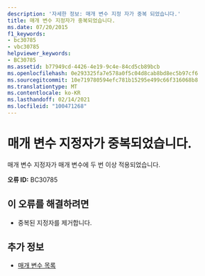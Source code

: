 ```yaml
---
description: '자세한 정보: 매개 변수 지정 자가 중복 되었습니다.'
title: 매개 변수 지정자가 중복되었습니다.
ms.date: 07/20/2015
f1_keywords:
- bc30785
- vbc30785
helpviewer_keywords:
- BC30785
ms.assetid: b77949cd-4426-4e19-9c4e-84cd5cb89bcb
ms.openlocfilehash: 0e293325fa7e578a0f5c04d8cab8bd8ec5b97cf6
ms.sourcegitcommit: 10e719780594efc781b15295e499c66f316068b8
ms.translationtype: MT
ms.contentlocale: ko-KR
ms.lasthandoff: 02/14/2021
ms.locfileid: "100471268"
---
```

# <a name="parameter-specifier-is-duplicated"></a>매개 변수 지정자가 중복되었습니다.

매개 변수 지정자가 매개 변수에 두 번 이상 적용되었습니다.  
  
 **오류 ID:** BC30785  
  
## <a name="to-correct-this-error"></a>이 오류를 해결하려면  
  
- 중복된 지정자를 제거합니다.  
  
## <a name="see-also"></a>추가 정보

- [매개 변수 목록](../language-reference/statements/parameter-list.md)
